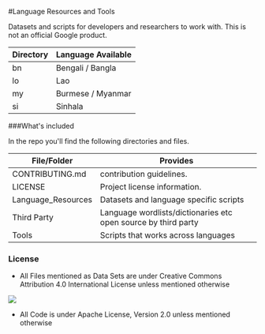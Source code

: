 #Language Resources and Tools


Datasets and scripts for developers and researchers to work with. 
This is not an official Google product.


| Directory | Language Available |
|-----------|--------------------|
| bn        | Bengali / Bangla   |
| lo        | Lao                |
| my        | Burmese / Myanmar  |
| si        | Sinhala            |



###What's included

In the repo you'll find the following directories and files.



| File/Folder     	| Provides                                       |
|-------------------|------------------------------------------------|
| CONTRIBUTING.md 	| contribution guidelines.                   	 |
| LICENSE         	| Project license information.                   |
| Language_Resources| Datasets and language specific scripts 		 |
| Third Party     	| Language wordlists/dictionaries etc open source by third party|
| Tools             | Scripts that works across languages            |



### License


* All Files mentioned as Data Sets are under Creative Commons Attribution 4.0 International License unless mentioned otherwise

[<img src="https://i.creativecommons.org/l/by/4.0/88x31.png">](http://creativecommons.org/licenses/by/4.0)

* All Code is under Apache License, Version 2.0 unless mentioned otherwise

